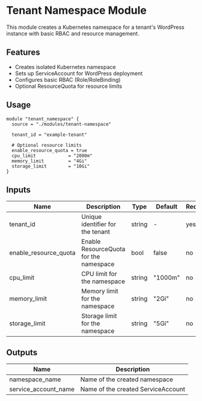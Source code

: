# Tenant Namespace Module

This module creates a Kubernetes namespace for a tenant's WordPress instance with basic RBAC and resource management.

## Features

- Creates isolated Kubernetes namespace
- Sets up ServiceAccount for WordPress deployment
- Configures basic RBAC (Role/RoleBinding)
- Optional ResourceQuota for resource limits

## Usage

```hcl
module "tenant_namespace" {
  source = "./modules/tenant-namespace"
  
  tenant_id = "example-tenant"
  
  # Optional resource limits
  enable_resource_quota = true
  cpu_limit            = "2000m"
  memory_limit         = "4Gi"
  storage_limit        = "10Gi"
}
```

## Inputs

| Name | Description | Type | Default | Required |
|------|-------------|------|---------|----------|
| tenant_id | Unique identifier for the tenant | string | - | yes |
| enable_resource_quota | Enable ResourceQuota for the namespace | bool | false | no |
| cpu_limit | CPU limit for the namespace | string | "1000m" | no |
| memory_limit | Memory limit for the namespace | string | "2Gi" | no |
| storage_limit | Storage limit for the namespace | string | "5Gi" | no |

## Outputs

| Name | Description |
|------|-------------|
| namespace_name | Name of the created namespace |
| service_account_name | Name of the created ServiceAccount |